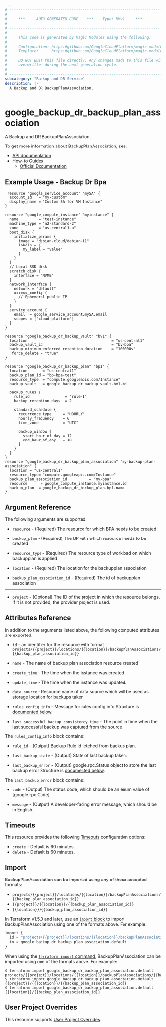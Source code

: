 ```yaml
---
# ----------------------------------------------------------------------------
#
#     ***     AUTO GENERATED CODE    ***    Type: MMv1     ***
#
# ----------------------------------------------------------------------------
#
#     This code is generated by Magic Modules using the following:
#
#     Configuration: https:#github.com/GoogleCloudPlatform/magic-modules/tree/main/mmv1/products/backupdr/BackupPlanAssociation.yaml
#     Template:      https:#github.com/GoogleCloudPlatform/magic-modules/tree/main/mmv1/templates/terraform/resource.html.markdown.tmpl
#
#     DO NOT EDIT this file directly. Any changes made to this file will be
#     overwritten during the next generation cycle.
#
# ----------------------------------------------------------------------------
subcategory: "Backup and DR Service"
description: |-
  A Backup and DR BackupPlanAssociation.
---
```


# google_backup_dr_backup_plan_association

A Backup and DR BackupPlanAssociation.


To get more information about BackupPlanAssociation, see:

* [API documentation](https://cloud.google.com/backup-disaster-recovery/docs/reference/rest)
* How-to Guides
    * [Official Documentation](https://cloud.google.com/backup-disaster-recovery/docs)

## Example Usage - Backup Dr Bpa


```hcl
 resource "google_service_account" "mySA" {
  account_id   = "my-custom"
  display_name = "Custom SA for VM Instance"
}

resource "google_compute_instance" "myinstance" {
  name         = "test-instance"
  machine_type = "n2-standard-2"
  zone         = "us-central1-a"
  boot_disk {
    initialize_params {
      image = "debian-cloud/debian-11"
      labels = {
        my_label = "value"
      }
    }
  }
  // Local SSD disk
  scratch_disk {
    interface = "NVME"
  }
  network_interface {
    network = "default"
    access_config {
      // Ephemeral public IP
    }
  }
  service_account {
    email  = google_service_account.mySA.email
    scopes = ["cloud-platform"]
  }
}

resource "google_backup_dr_backup_vault" "bv1" {
  location                                      = "us-central1"
  backup_vault_id                               = "bv-bpa"
  backup_minimum_enforced_retention_duration    = "100000s"
   force_delete = "true"
}

resource "google_backup_dr_backup_plan" "bp1" {
  location       = "us-central1"
  backup_plan_id = "bp-bpa-test"
  resource_type  = "compute.googleapis.com/Instance"
  backup_vault   = google_backup_dr_backup_vault.bv1.id

  backup_rules {
    rule_id                = "rule-1"
    backup_retention_days  = 2

    standard_schedule {
      recurrence_type     = "HOURLY"
      hourly_frequency    = 6
      time_zone           = "UTC"

      backup_window {
        start_hour_of_day = 12
        end_hour_of_day   = 18
      }
    }
  }
}
resource "google_backup_dr_backup_plan_association" "my-backup-plan-association" {
  location = "us-central1"
  resource_type= "compute.googleapis.com/Instance"
  backup_plan_association_id          = "my-bpa"
  resource      = google_compute_instance.myinstance.id
  backup_plan  = google_backup_dr_backup_plan.bp1.name
}
```

## Argument Reference

The following arguments are supported:


* `resource` -
  (Required)
  The resource for which BPA needs to be created

* `backup_plan` -
  (Required)
  The BP with which resource needs to be created

* `resource_type` -
  (Required)
  The resource type of workload on which backupplan is applied

* `location` -
  (Required)
  The location for the backupplan association

* `backup_plan_association_id` -
  (Required)
  The id of backupplan association


- - -


* `project` - (Optional) The ID of the project in which the resource belongs.
    If it is not provided, the provider project is used.


## Attributes Reference

In addition to the arguments listed above, the following computed attributes are exported:

* `id` - an identifier for the resource with format `projects/{{project}}/locations/{{location}}/backupPlanAssociations/{{backup_plan_association_id}}`

* `name` -
  The name of backup plan association resource created

* `create_time` -
  The time when the instance was created

* `update_time` -
  The time when the instance was updated.

* `data_source` -
  Resource name of data source which will be used as storage location for backups taken

* `rules_config_info` -
  Message for rules config info
  Structure is [documented below](#nested_rules_config_info).

* `last_successful_backup_consistency_time` -
  The point in time when the last successful backup was captured from the source


<a name="nested_rules_config_info"></a>The `rules_config_info` block contains:

* `rule_id` -
  (Output)
  Backup Rule id fetched from backup plan.

* `last_backup_state` -
  (Output)
  State of last backup taken.

* `last_backup_error` -
  (Output)
  google.rpc.Status object to store the last backup error
  Structure is [documented below](#nested_rules_config_info_rules_config_info_last_backup_error).


<a name="nested_last_backup_error"></a>The `last_backup_error` block contains:

* `code` -
  (Output)
  The status code, which should be an enum value of [google.rpc.Code]

* `message` -
  (Output)
  A developer-facing error message, which should be in English.

## Timeouts

This resource provides the following
[Timeouts](https://developer.hashicorp.com/terraform/plugin/sdkv2/resources/retries-and-customizable-timeouts) configuration options:

- `create` - Default is 60 minutes.
- `delete` - Default is 60 minutes.

## Import


BackupPlanAssociation can be imported using any of these accepted formats:

* `projects/{{project}}/locations/{{location}}/backupPlanAssociations/{{backup_plan_association_id}}`
* `{{project}}/{{location}}/{{backup_plan_association_id}}`
* `{{location}}/{{backup_plan_association_id}}`


In Terraform v1.5.0 and later, use an [`import` block](https://developer.hashicorp.com/terraform/language/import) to import BackupPlanAssociation using one of the formats above. For example:

```tf
import {
  id = "projects/{{project}}/locations/{{location}}/backupPlanAssociations/{{backup_plan_association_id}}"
  to = google_backup_dr_backup_plan_association.default
}
```

When using the [`terraform import` command](https://developer.hashicorp.com/terraform/cli/commands/import), BackupPlanAssociation can be imported using one of the formats above. For example:

```
$ terraform import google_backup_dr_backup_plan_association.default projects/{{project}}/locations/{{location}}/backupPlanAssociations/{{backup_plan_association_id}}
$ terraform import google_backup_dr_backup_plan_association.default {{project}}/{{location}}/{{backup_plan_association_id}}
$ terraform import google_backup_dr_backup_plan_association.default {{location}}/{{backup_plan_association_id}}
```

## User Project Overrides

This resource supports [User Project Overrides](https://registry.terraform.io/providers/hashicorp/google/latest/docs/guides/provider_reference#user_project_override).
